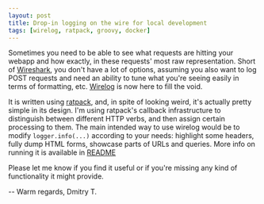 ```yaml
---
layout: post
title: Drop-in logging on the wire for local development
tags: [wirelog, ratpack, groovy, docker]
---
```


Sometimes you need to be able to see what requests are hitting your webapp and how exactly, in these requests' most raw representation. Short of [Wireshark](https://www.wireshark.org/), you don't have a lot of options, assuming you also want to log POST requests and need an ability to tune what you're seeing easily in terms of formatting, etc. [Wirelog](https://github.com/DimYurich/wirelog) is now here to fill the void.

It is written using [ratpack](https://ratpack.io/), and, in spite of looking weird, it's actually pretty simple in its design. I'm using ratpack's callback infrastructure to distinguish between different HTTP verbs, and then assign certain processing to them. The main intended way to use wirelog would be to modify `logger.info(...)` according to your needs: highlight some headers, fully dump HTML forms, showcase parts of URLs and queries. More info on running it is available in [README](https://github.com/DimYurich/wirelog)

Please let me know if you find it useful or if you're missing any kind of functionality it might provide.

--
Warm regards,
Dmitry T.
